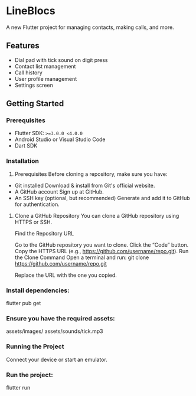 # LineBlocs

A new Flutter project for managing contacts, making calls, and more.

## Features

- Dial pad with tick sound on digit press
- Contact list management
- Call history
- User profile management
- Settings screen

## Getting Started

### Prerequisites

- Flutter SDK: `>=3.0.0 <4.0.0`
- Android Studio or Visual Studio Code
- Dart SDK

### Installation

1. Prerequisites
   Before cloning a repository, make sure you have:

- Git installed
  Download & install from Git's official website.
- A GitHub account
  Sign up at GitHub.
- An SSH key (optional, but recommended)
  Generate and add it to GitHub for authentication.

1. Clone a GitHub Repository
   You can clone a GitHub repository using HTTPS or SSH.

   Find the Repository URL

   Go to the GitHub repository you want to clone.
   Click the “Code” button.
   Copy the HTTPS URL (e.g., https://github.com/username/repo.git).
   Run the Clone Command Open a terminal and run:
   git clone https://github.com/username/repo.git

    Replace the URL with the one you copied.

### Install dependencies:  
  flutter pub get
### Ensure you have the required assets:  
assets/images/
assets/sounds/tick.mp3

### Running the Project
Connect your device or start an emulator.
### Run the project:
flutter run
